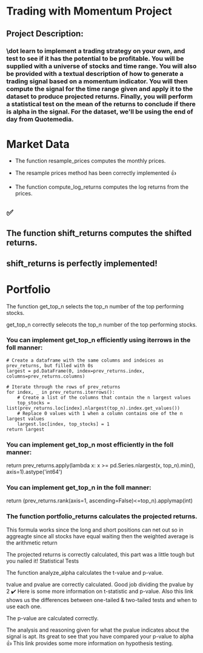 
# Trading with Momentum Project

## Project Description: 

### \dot learn to implement a trading strategy on your own, and test to see if it has the potential to be profitable. You will be supplied with a universe of stocks and time range. You will also be provided with a textual description of how to generate a trading signal based on a momentum indicator. You will then compute the signal for the time range given and apply it to the dataset to produce projected returns. Finally, you will perform a statistical test on the mean of the returns to conclude if there is alpha in the signal. For the dataset, we'll be using the end of day from Quotemedia.


# Market Data

- The function resample_prices computes the monthly prices.

- The resample prices method has been correctly implemented :+1:

- The function compute_log_returns computes the log returns from the prices.

## :white_check_mark:

## The function shift_returns computes the shifted returns.

## shift_returns is perfectly implemented!

# Portfolio

The function get_top_n selects the top_n number of the top performing stocks.

get_top_n correctly selecots the top_n number of the top performing stocks.

### You can implement get_top_n efficiently using iterrows in the foll manner:

    # Create a dataframe with the same columns and indeices as prev_returns, but filled with 0s
    largest = pd.DataFrame(0, index=prev_returns.index, columns=prev_returns.columns)

    # Iterate through the rows of prev_returns
    for index, _ in prev_returns.iterrows():
        # Create a list of the columns that contain the n largest values
        top_stocks = list(prev_returns.loc[index].nlargest(top_n).index.get_values())
        # Replace 0 values with 1 when a column contains one of the n largest values 
        largest.loc[index, top_stocks] = 1
    return largest

### You can implement get_top_n most efficiently in the foll manner:

return prev_returns.apply(lambda x: x >= pd.Series.nlargest(x, top_n).min(), axis=1).astype('int64')

### You can implement get_top_n in the foll manner:

return (prev_returns.rank(axis=1, ascending=False)<=top_n).applymap(int)

### The function portfolio_returns calculates the projected returns.

This formula works since the long and short positions can net out so in aggreagte since all stocks have equal waiting then the weighted average is the arithmetic return

The projected returns is correctly calculated, this part was a little tough but you nailed it!
Statistical Tests

The function analyze_alpha calculates the t-value and p-value.

tvalue and pvalue are correctly calculated. Good job dividing the pvalue by 2 :heavy_check_mark:
Here is some more information on t-statistic and p-value. Also this link shows us the differences between one-tailed & two-tailed tests and when to use each one.

The p-value are calculated correctly.

The analysis and reasoning given for what the pvalue indicates about the signal is apt. Its great to see that you have compared your p-value to alpha :+1: This link provides some more information on hypothesis testing.
